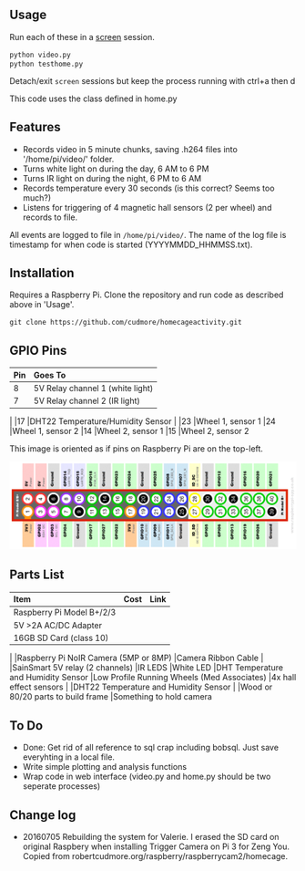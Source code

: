## Usage

Run each of these in a [screen][screen] session.

    python video.py
    python testhome.py

Detach/exit `screen` sessions but keep the process running with ctrl+a then d

This code uses the class defined in home.py
  
## Features

 - Records video in 5 minute chunks, saving .h264 files into '/home/pi/video/' folder.
 - Turns white light on during the day, 6 AM to 6 PM
 - Turns IR light on during the night, 6 PM to 6 AM
 - Records temperature every 30 seconds (is this correct? Seems too much?)
 - Listens for triggering of 4 magnetic hall sensors (2 per wheel) and records to file. 

All events are logged to file in `/home/pi/video/`. The name of the log file is timestamp for when code is started (YYYYMMDD_HHMMSS.txt).

## Installation

Requires a Raspberry Pi. Clone the repository and run code as described above in 'Usage'.
    
    git clone https://github.com/cudmore/homecageactivity.git
    

## GPIO Pins

|Pin		|Goes To
|:-----		|:-----
|8			|5V Relay channel 1 (white light)
|7			|5V Relay channel 2 (IR light)
|
|17			|DHT22 Temperature/Humidity Sensor
|
|23			|Wheel 1, sensor 1
|24			|Wheel 1, sensor 2
|14			|Wheel 2, sensor 1
|15			|Wheel 2, sensor 2

This image is oriented as if pins on Raspberry Pi are on the top-left.

<IMG SRC="images/Raspberry-Pi-GPIO-Layout-Model-B-Plus.png" width=700>
       
## Parts List

|Item							|Cost		|Link
|:-----							|:-----		|:-----
|Raspberry Pi Model B+/2/3		|	|
|5V >2A AC/DC Adapter
|16GB SD Card (class 10)
|
|Raspberry Pi NoIR Camera (5MP or 8MP)
|Camera Ribbon Cable
|
|SainSmart 5V relay (2 channels)
|IR LEDS
|White LED
|DHT Temperature and Humidity Sensor
|Low Profile Running Wheels (Med Associates)
|4x hall effect sensors
|
|DHT22 Temperature and Humidity Sensor
|
|Wood or 80/20 parts to build frame
|Something to hold camera

## To Do

 - Done: Get rid of all reference to sql crap including bobsql. Just save everyhting in a local file.
 - Write simple plotting and analysis functions
 - Wrap code in web interface (video.py and home.py should be two seperate processes)
 
## Change log

 - 20160705 Rebuilding the system for Valerie. I erased the SD card on original Raspbery when installing Trigger Camera on Pi 3 for Zeng You. Copied from robertcudmore.org/raspberry/raspberrycam2/homecage.
 
 
[screen]: https://www.gnu.org/software/screen/
 
